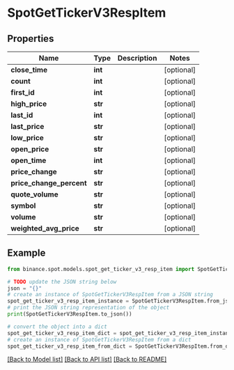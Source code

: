 # SpotGetTickerV3RespItem


## Properties

Name | Type | Description | Notes
------------ | ------------- | ------------- | -------------
**close_time** | **int** |  | [optional] 
**count** | **int** |  | [optional] 
**first_id** | **int** |  | [optional] 
**high_price** | **str** |  | [optional] 
**last_id** | **int** |  | [optional] 
**last_price** | **str** |  | [optional] 
**low_price** | **str** |  | [optional] 
**open_price** | **str** |  | [optional] 
**open_time** | **int** |  | [optional] 
**price_change** | **str** |  | [optional] 
**price_change_percent** | **str** |  | [optional] 
**quote_volume** | **str** |  | [optional] 
**symbol** | **str** |  | [optional] 
**volume** | **str** |  | [optional] 
**weighted_avg_price** | **str** |  | [optional] 

## Example

```python
from binance.spot.models.spot_get_ticker_v3_resp_item import SpotGetTickerV3RespItem

# TODO update the JSON string below
json = "{}"
# create an instance of SpotGetTickerV3RespItem from a JSON string
spot_get_ticker_v3_resp_item_instance = SpotGetTickerV3RespItem.from_json(json)
# print the JSON string representation of the object
print(SpotGetTickerV3RespItem.to_json())

# convert the object into a dict
spot_get_ticker_v3_resp_item_dict = spot_get_ticker_v3_resp_item_instance.to_dict()
# create an instance of SpotGetTickerV3RespItem from a dict
spot_get_ticker_v3_resp_item_from_dict = SpotGetTickerV3RespItem.from_dict(spot_get_ticker_v3_resp_item_dict)
```
[[Back to Model list]](../README.md#documentation-for-models) [[Back to API list]](../README.md#documentation-for-api-endpoints) [[Back to README]](../README.md)


